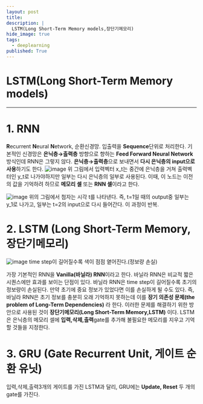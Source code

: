 ```yaml
---
layout: post
title: 
description: |
  LSTM(Long Short-Term Memory models,장단기메모리)
hide_image: true
tags:
  - deeplearning
published: True
---
```


# LSTM(Long Short-Term Memory models)
* * *

# 1. RNN
**R**ecurrent **N**eural **N**etwork, 순환신경망. 입출력을 **Sequence**단위로 처리한다. 기본적인 신경망은 **은닉층→출력층** 방향으로 
향하는 **Feed Forward Neural Network**방식인데 RNN은 그렇지 않다. **은닉층→출력층**으로 보내면서 **다시 은닉층의 input으로 사용**하기도
한다.
![image](https://user-images.githubusercontent.com/69246778/149880121-3820b26d-4573-4a4c-bf94-b0c9f70a7fef.png)
위 그림에서 입력벡터 x_t는 중간에 은닉층을 거쳐 출력벡터인 y_t로 나가야하지만 일부는 다시 은닉층의 일부로 사용된다. 이때, 이 노드는 
이전의 값을 기억하려 하므로 **메모리 셀** 또는 **RNN 셀**이라고 한다.
   
![image](https://user-images.githubusercontent.com/69246778/149888745-61947708-2db6-48ee-ab29-688f4e0385e8.png)
위의 그림에서 첨자는 시각 t를 나타낸다. 즉, t=1일 때의 output중 일부는 y_1로 나가고, 일부는 t=2의 input으로 다시 들어간다. 이 과정이 반복.


# 2. LSTM (Long Short-Term Memory, 장단기메모리)
![image](https://user-images.githubusercontent.com/69246778/149890336-068c1aa5-574e-4527-9618-bca5d870aef8.png)
time step이 길어질수록 색이 점점 옅어진다.(정보량 손실)   

가장 기본적인 RNN을 **Vanilla(바닐라) RNN**이라고 한다. 바닐라 RNN은 비교적 짧은 시퀀스에만 효과를 보이는 단점이 있다. 바닐라 RNN은
time step이 길어질수록 초기의 정보량이 손실된다. 만약 초기에 중요 정보가 있었다면 이를 손실하게 될 수도 있다. 즉, 바닐라 RNN은 초기 정보를
충분히 오래 기억하지 못하는데 이를 **장기 의존성 문제(the problem of Long-Term Dependencies)** 라 한다. 이러한 문제를 해결하기 위한
방안으로 사용된 것이 **장단기메모리(Long Short-Term Memory,LSTM)** 이다. LSTM은 은닉층의 메모리 셀에 **입력,삭제,출력**gate를 
추가해 불필요한 메모리를 지우고 기억할 것들을 지정한다. 



# 3. GRU (Gate Recurrent Unit, 게이트 순환 유닛)
입력,삭제,출력3개의 게이트를 가진 LSTM과 달리, GRU에는 **Update, Reset** 두 개의 gate를 가진다. 

